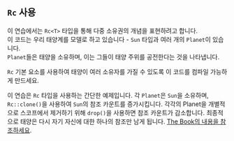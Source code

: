 ## `Rc` 사용

이 연습에서는 `Rc<T>` 타입을 통해 다중 소유권의 개념을 표현하려고 합니다.  
이 코드는 우리 태양계를 모델로 하고 있습니다 - `Sun` 타입과 여러 개의 `Planet`이 있습니다.  
`Planet`들은 태양을 소유하며, 이는 그들이 태양 주위를 공전한다는 것을 나타냅니다.  

`Rc` 기본 요소를 사용하여 태양이 여러 소유자를 가질 수 있도록 이 코드를 컴파일 가능하게 만드세요.

<div class="hint">
이 연습은 <code>Rc<T></code> 타입을 사용하는 간단한 예제입니다.  
각 <code>Planet</code>은 <code>Sun</code>을 소유하며, <code>Rc::clone()</code>을 사용하여 <code>Sun</code>의 참조 카운트를 증가시킵니다.  
각각의 Planet을 개별적으로 스코프에서 제거하기 위해 <code>drop()</code>을 사용하면 참조 카운트가 감소합니다.  
최종적으로 태양은 다시 자기 자신에 대한 하나의 참조만 남게 됩니다. <a href="https://doc.rust-lang.org/book/ch15-04-rc.html">The Book의 내용을 참조하세요</a>.
</div>